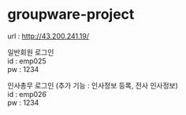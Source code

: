 # groupware-project

 url : http://43.200.241.19/
 
 일반회원 로그인 <br/>
 id : emp025 <br/>
 pw : 1234 <br/>
 
 인사총무 로그인 (추가 기능 : 인사정보 등록, 전사 인사정보) <br/>
 id : emp026 <br/>
 pw : 1234 <br/>
